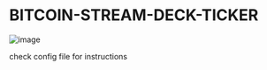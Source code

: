 # BITCOIN-STREAM-DECK-TICKER

![image](https://github.com/dotGems/BITCOIN-STREAM-DECK-TICKER/assets/107266909/66d2503d-ed28-4b30-a1b1-f673d1200c9e)

check config file for instructions
